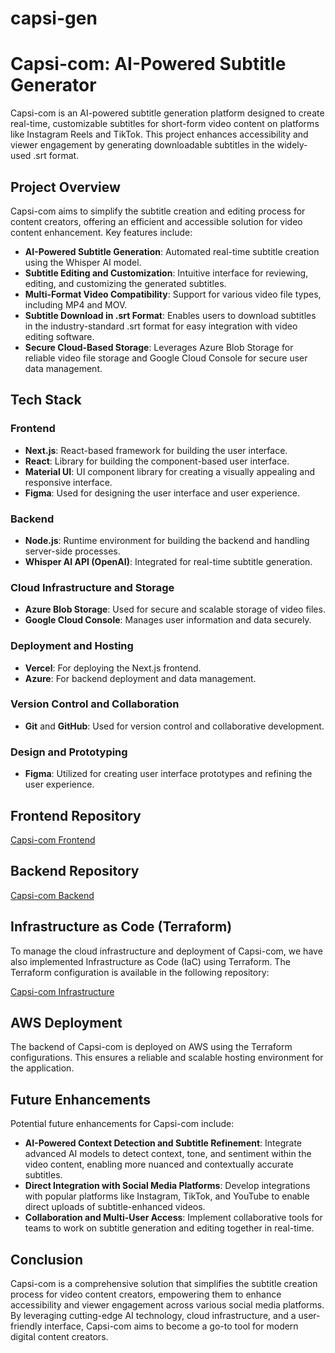 # capsi-gen

# Capsi-com: AI-Powered Subtitle Generator

Capsi-com is an AI-powered subtitle generation platform designed to create real-time, customizable subtitles for short-form video content on platforms like Instagram Reels and TikTok. This project enhances accessibility and viewer engagement by generating downloadable subtitles in the widely-used .srt format.

## Project Overview

Capsi-com aims to simplify the subtitle creation and editing process for content creators, offering an efficient and accessible solution for video content enhancement. Key features include:

- **AI-Powered Subtitle Generation**: Automated real-time subtitle creation using the Whisper AI model.
- **Subtitle Editing and Customization**: Intuitive interface for reviewing, editing, and customizing the generated subtitles.
- **Multi-Format Video Compatibility**: Support for various video file types, including MP4 and MOV.
- **Subtitle Download in .srt Format**: Enables users to download subtitles in the industry-standard .srt format for easy integration with video editing software.
- **Secure Cloud-Based Storage**: Leverages Azure Blob Storage for reliable video file storage and Google Cloud Console for secure user data management.

## Tech Stack

### Frontend
- **Next.js**: React-based framework for building the user interface.
- **React**: Library for building the component-based user interface.
- **Material UI**: UI component library for creating a visually appealing and responsive interface.
- **Figma**: Used for designing the user interface and user experience.

### Backend
- **Node.js**: Runtime environment for building the backend and handling server-side processes.
- **Whisper AI API (OpenAI)**: Integrated for real-time subtitle generation.

### Cloud Infrastructure and Storage
- **Azure Blob Storage**: Used for secure and scalable storage of video files.
- **Google Cloud Console**: Manages user information and data securely.

### Deployment and Hosting
- **Vercel**: For deploying the Next.js frontend.
- **Azure**: For backend deployment and data management.

### Version Control and Collaboration
- **Git** and **GitHub**: Used for version control and collaborative development.

### Design and Prototyping
- **Figma**: Utilized for creating user interface prototypes and refining the user experience.

## Frontend Repository
[Capsi-com Frontend](https://capsi-gen-spc6.vercel.app/)

## Backend Repository
[Capsi-com Backend](https://wis-ai-backend-1.onrender.com)

## Infrastructure as Code (Terraform)
To manage the cloud infrastructure and deployment of Capsi-com, we have also implemented Infrastructure as Code (IaC) using Terraform. The Terraform configuration is available in the following repository:

[Capsi-com Infrastructure](http://54.90.90.71/)

## AWS Deployment
The backend of Capsi-com is deployed on AWS using the Terraform configurations. This ensures a reliable and scalable hosting environment for the application.

## Future Enhancements
Potential future enhancements for Capsi-com include:

- **AI-Powered Context Detection and Subtitle Refinement**: Integrate advanced AI models to detect context, tone, and sentiment within the video content, enabling more nuanced and contextually accurate subtitles.
- **Direct Integration with Social Media Platforms**: Develop integrations with popular platforms like Instagram, TikTok, and YouTube to enable direct uploads of subtitle-enhanced videos.
- **Collaboration and Multi-User Access**: Implement collaborative tools for teams to work on subtitle generation and editing together in real-time.

## Conclusion
Capsi-com is a comprehensive solution that simplifies the subtitle creation process for video content creators, empowering them to enhance accessibility and viewer engagement across various social media platforms. By leveraging cutting-edge AI technology, cloud infrastructure, and a user-friendly interface, Capsi-com aims to become a go-to tool for modern digital content creators.